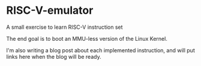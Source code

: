 # RISC-V-emulator
A small exercise to learn RISC-V instruction set

The end goal is to boot an MMU-less version of the Linux Kernel.

I'm also writing a blog post about each implemented instruction, and will put links here when the blog will be ready.
